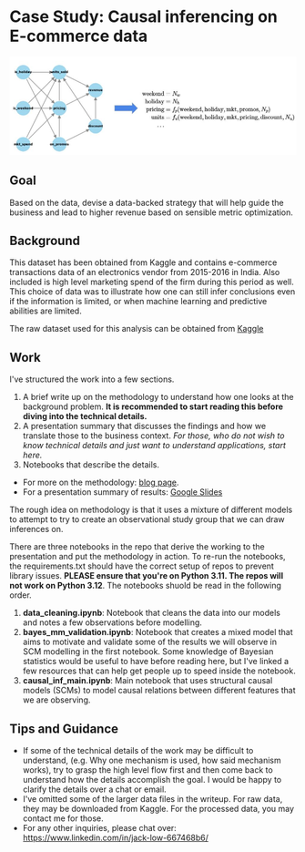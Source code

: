 # Case Study: Causal inferencing on E-commerce data

![Causal flow](/assets/dag_shared.jpg "Causal flow")

## Goal

Based on the data, devise a data-backed strategy that will help guide the business and lead to higher revenue based on sensible metric optimization. 

## Background

This dataset has been obtained from Kaggle and contains e-commerce transactions data of an electronics vendor from 2015-2016 in India. Also included is high level marketing spend of the firm during this period as well. This choice of data was to illustrate how one can still infer conclusions even if the information is limited, or when machine learning and predictive abilities are limited. 

The raw dataset used for this analysis can be obtained from [Kaggle](https://www.kaggle.com/datasets/datatattle/dt-mart-market-mix-modeling) 

## Work

I've structured the work into a few sections.

1. A brief write up on the methodology to understand how one looks at the background problem. **It is recommended to start reading this before diving into the technical details.** 
2. A presentation summary that discusses the findings and how we translate those to the business context. *For those, who do not wish to know technical details and just want to understand applications, start here.*
3. Notebooks that describe the details.

- For more on the methodology: [blog page](https://lowlowjack.github.io/2024-09-29-going-from-analytics-to-science/).
- For a presentation summary of results: [Google Slides](https://docs.google.com/presentation/d/1nncf-fzmn0jox9lDAzNZjUyxRQ0v1vJn9shwO0JnfbA/edit?usp=sharing)

The rough idea on methodology is that it uses a mixture of different models to attempt to try to create an observational study group that we can draw inferences on. 

There are three notebooks in the repo that derive the working to the presentation and put the methodology in action. To re-run the notebooks, the requirements.txt should have the correct setup of repos to prevent library issues. **PLEASE ensure that you're on Python 3.11. The repos will not work on Python 3.12**. The notebooks shuold be read in the following order.

1. **data_cleaning.ipynb**: Notebook that cleans the data into our models and notes a few observations before modelling. 
2. **bayes_mm_validation.ipynb**: Notebook that creates a mixed model that aims to motivate and validate some of the results we will observe in SCM modelling in the first notebook. Some knowledge of Bayesian statistics would be useful to have before reading here, but I've linked a few resources that can help get people up to speed inside the notebook.
3. **causal_inf_main.ipynb**: Main notebook that uses structural causal models (SCMs) to model causal relations between different features that we are observing. 

## Tips and Guidance
- If some of the technical details of the work may be difficult to understand, (e.g. Why one mechanism is used, how said mechanism works), try to grasp the high level flow first and then come back to understand how the details accomplish the goal. I would be happy to clarify the details over a chat or email.
- I've omitted some of the larger data files in the writeup. For raw data, they may be downloaded from Kaggle. For the processed data, you may contact me for those. 
- For any other inquiries, please chat over: https://www.linkedin.com/in/jack-low-667468b6/ 